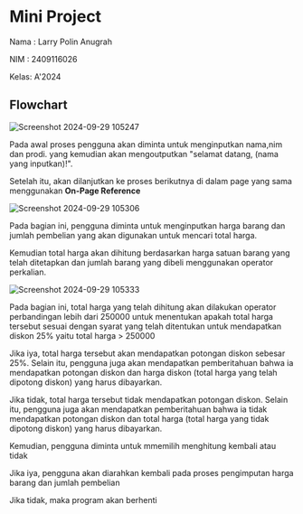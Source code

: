 # **Mini Project**
Nama : Larry Polin Anugrah

NIM  : 2409116026

Kelas: A'2024

## Flowchart 

![Screenshot 2024-09-29 105247](https://github.com/user-attachments/assets/eb71aa12-6dcf-42a5-b622-0664c8c7eead)

Pada awal proses pengguna akan diminta untuk menginputkan nama,nim dan prodi. yang kemudian akan mengoutputkan "selamat datang, (nama yang inputkan)!".

Setelah itu, akan dilanjutkan ke proses berikutnya di dalam page yang sama menggunakan **On-Page Reference**

![Screenshot 2024-09-29 105306](https://github.com/user-attachments/assets/8021dd49-ffb7-41b1-9df9-53a5ac4d0495)

Pada bagian ini, pengguna diminta untuk menginputkan harga barang dan jumlah pembelian yang akan digunakan untuk mencari total harga. 

Kemudian total harga akan dihitung berdasarkan harga satuan barang yang telah ditetapkan dan jumlah barang yang dibeli menggunakan operator perkalian.

![Screenshot 2024-09-29 105333](https://github.com/user-attachments/assets/20bfaac5-0151-45aa-9034-251fcdd477a7)

Pada bagian ini, total harga yang telah dihitung akan dilakukan operator perbandingan lebih dari 250000 
untuk menentukan apakah total harga tersebut sesuai dengan syarat yang telah ditentukan untuk mendapatkan diskon 25% yaitu total harga > 250000

Jika iya, total harga tersebut akan mendapatkan potongan diskon sebesar 25%. Selain itu, pengguna juga akan mendapatkan pemberitahuan 
bahwa ia mendapatkan potongan diskon dan harga diskon (total harga yang telah dipotong diskon) yang harus dibayarkan.

Jika tidak, total harga tersebut tidak mendapatkan potongan diskon. Selain itu, pengguna juga akan mendapatkan pemberitahuan
bahwa ia tidak mendapatkan potongan diskon dan total harga (total harga yang tidak dipotong diskon) yang harus dibayarkan.

Kemudian, pengguna diminta untuk mmemilih menghitung kembali atau tidak

Jika iya, pengguna akan diarahkan kembali pada proses pengimputan harga barang dan jumlah pembelian

Jika tidak, maka program akan berhenti
